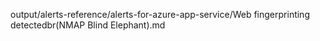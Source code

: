 output/alerts-reference/alerts-for-azure-app-service/Web fingerprinting detectedbr(NMAP  Blind Elephant).md